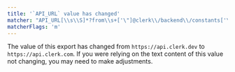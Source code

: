 ```yaml
---
title: '`API_URL` value has changed'
matcher: "API_URL[\\s\\S]*?from\\s+['\"]@clerk\\/backend\\/constants['\"]"
matcherFlags: 'm'
---
```


The value of this export has changed from `https://api.clerk.dev` to `https://api.clerk.com`. If you were relying on the text content of this value not changing, you may need to make adjustments.
